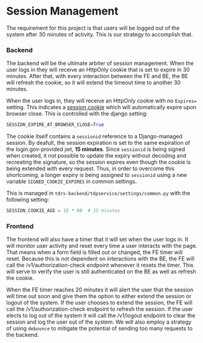 # Session Management

The requirement for this project is that users will be logged out of the system after 30 minutes of activity. This is our strategy to accomplish that.

### Backend
The backend will be the ultimate arbiter of session management. When the user logs in they will receive an HttpOnly cookie that is set to expire in 30 minutes. After that, with every interaction between the FE and BE, the BE will refresh the cookie, so it will extend the timeout time to another 30 minutes.

When the user logs in, they will receive an HttpOnly cookie with no `Expires=` setting. This indicates a [session cookie](https://developer.mozilla.org/en-US/docs/Web/HTTP/Cookies#removal_defining_the_lifetime_of_a_cookie) which will automatically expire upon browser close. This is controlled with the django setting:

```python
SESSION_EXPIRE_AT_BROWSER_CLOSE=True
```

The cookie itself contains a `sessionid` reference to a Django-managed session. By deafult, the session expiration is set to the same expiration of the login.gov-provided jwt, **15 minutes**. Since `sessionid` is being signed when created, it not possible to update the expiry without decoding and recreating the signature, so the session expires even though the cookie is being extended with every request. Thus, in order to overcome this shortcoming, a longer expiry is being assigned to `sessionid` using a new variable `SIGNED_COOKIE_EXPIRES` in common settings.

This is managed in `tdrs-backend/tdpservice/settings/common.py` with the following setting:
```python
SESSION_COOKIE_AGE = 15 * 60  # 15 minutes
```

### Frontend
The frontend will also have a timer that it will set when the user logs in. It will monitor user activity and reset every time a user interacts with the page. That means when a form field is filled out or changed, the FE timer will reset. Because this is not dependent on interactions with the BE, the FE will call the /v1/authorization-check endpoint whenever it resets the timer. This will serve to verify the user is still authenticated on the BE as well as refresh the cookie.

When the FE timer reaches 20 minutes it will alert the user that the session will time out soon and give them the option to either extend the session or logout of the system. If the user chooses to extend the session, the FE will call the /v1/authorization-check endpoint to refresh the session. If the user elects to log out of the system it will call the /v1/logout endpoint to clear the session and log the user out of the system. We will also employ a strategy of using `debounce` to mitigate the potential of sending too many requests to the backend.
